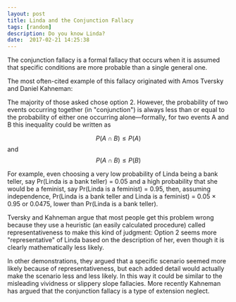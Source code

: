```yaml
---
layout: post
title: Linda and the Conjunction Fallacy
tags: [random]
description: Do you know Linda?
date:  2017-02-21 14:25:38
---
```



<script type="text/javascript" src="https://ajax.googleapis.com/ajax/libs/jquery/2.1.4/jquery.min.js"></script> 
<script type="text/javascript" src="https://ajax.aspnetcdn.com/ajax/globalize/0.1.1/globalize.min.js"></script>
<script type="text/javascript" src="https://unpkg.com/survey-jquery"></script>
<script type="text/javascript" src="https://cdn3.devexpress.com/jslib/15.1.5/js/dx.chartjs.js"></script>

The conjunction fallacy is a formal fallacy that occurs when it is assumed that specific conditions are more probable than a single general one.

The most often-cited example of this fallacy originated with Amos Tversky and Daniel Kahneman:

<div id="surveyContainer"></div>
<div id="chartContainer"></div>
<script type="text/javascript" src="/recordsblog/public/js/survey/survey.js"></script>

The majority of those asked chose option 2. However, the probability of two events occurring together (in "conjunction") is always less than or equal to the probability of either one occurring alone—formally, for two events A and B this inequality could be written as 

$$ P(A \cap B) \leq P(A)$$ and $$P(A \cap B) \leq P(B) $$ 

For example, even choosing a very low probability of Linda being a bank teller, say Pr(Linda is a bank teller) = 0.05 and a high probability that she would be a feminist, say Pr(Linda is a feminist) = 0.95, then, assuming independence, Pr(Linda is a bank teller and Linda is a feminist) = 0.05 × 0.95 or 0.0475, lower than Pr(Linda is a bank teller).

Tversky and Kahneman argue that most people get this problem wrong because they use a heuristic (an easily calculated procedure) called representativeness to make this kind of judgment: Option 2 seems more "representative" of Linda based on the description of her, even though it is clearly mathematically less likely.

In other demonstrations, they argued that a specific scenario seemed more likely because of representativeness, but each added detail would actually make the scenario less and less likely. In this way it could be similar to the misleading vividness or slippery slope fallacies. More recently Kahneman has argued that the conjunction fallacy is a type of extension neglect.

<div id="chartText" style ="visibility: hidden"></div>
